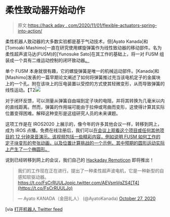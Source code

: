 # 柔性致动器开始动作

> 原文:[https://hack aday . com/2020/11/01/flexible-actuators-spring-into-action/](https://hackaday.com/2020/11/01/flexible-actuators-spring-into-action/)

柔性机器人致动器的大多数实验都是基于气动技术，但[Ayato Kanada]和[Tomoaki Mashimo]一直在研究使用螺旋弹簧作为线性致动器的移动部件。名为柔性超声波马达(FUSM)的[Yunosuke Sato]在其工作的基础上，将一对 FUSM 组装成一个具有二维运动控制的闭环致动器[。](https://www.researchgate.net/publication/342823192_Self-Sensing_and_Feedback_Control_for_a_Twin_Coil_Spring-Based_Flexible_Ultrasonic_Motor)

单个 FUSM 本身就很有趣，它的螺旋弹簧是唯一的机械运动部件。[Kanada]和[Mashimo]发表的一篇早期论文阐述了如何将弹簧推过充当该电机定子的金属块上的一个孔。附在该块上的压电装置以受控的方式使其轻微变形，从而导致弹簧的线性运动。【T2![](../Images/ec158dcdbf17d5661e5dc2d068b113d3.png)

对于闭环反馈，可以测量从弹簧自由端到定子块的电阻，并将其转换为几毫米以内的直线距离。然而，弹簧的作用端可能由于拉伸或弯曲而变形，这使得计算其实际位置变得困难。解释这种变形是这组研究人员的未来课题。

这项工作是在 IROS2020 上展示的，像今年的许多其他会议一样，转移到网上，成为 IROS 点播。免费在线注册后，我们可以[在会议上观看这个项目或任何其他项目的 12 分钟录音演示。该视频包括一些精彩内容，例如说明 FUSM 如何工作的定子块变形的夸张动画，以及位置计算挑战的一个示例，其中预期的圆形运动实际上产生了一个椭圆形。](https://www.iros2020.org/ondemand/episode?id=2888&id2=Soft%20and%20Flexible%20Robotics&1603857244268)

说到已经转移到网上的会议，我们自己的 [Hackaday Remoticon](https://hackaday.com/2020/09/29/all-the-workshops-and-the-smd-challenge-happening-at-hackaday-remoticon/) 即将推出！

> 我们的工作现在正在进行。提出了一种柔性超声波电机，它是一种新型的自感知软驱动器。https://t.co/FsCrRUULJopic.twitter.com/AEVsmVqZS4[T4](https://t.co/FsCrRUULJo)
> 
> — Ayato KANADA（金田礼人） (@AyatoKanada) [October 27, 2020](https://twitter.com/AyatoKanada/status/1320949579911557120?ref_src=twsrc%5Etfw)

[via [打开机器人 Twitter feed](https://twitter.com/OpenRoboticsOrg)